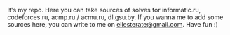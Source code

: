 It's my repo. Here you can take sources of solves for informatic.ru, codeforces.ru, acmp.ru / acmu.ru, dl.gsu.by.
If you wanna me to add some sources here, you can write to me on ellesterate@gmail.com.
Have fun :)

